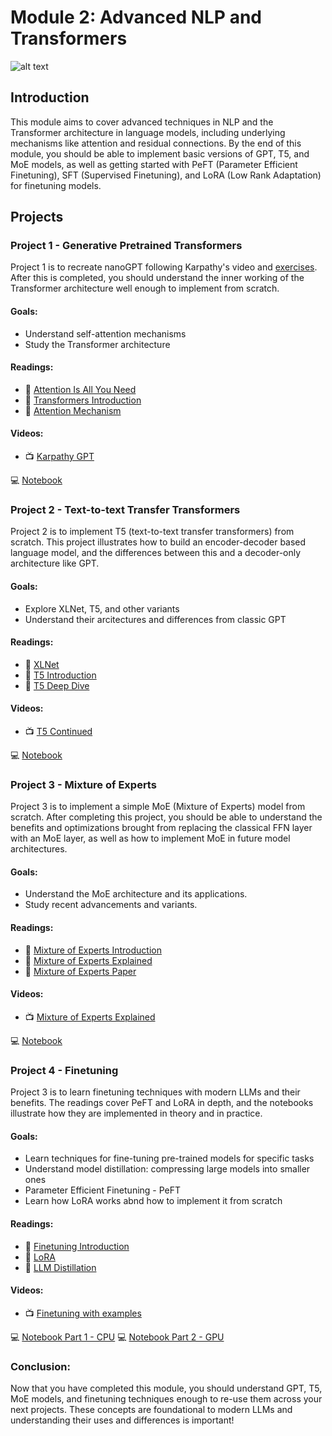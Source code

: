 # Module 2: Advanced NLP and Transformers

![alt text](/path/toimage)

## Introduction

This module aims to cover advanced techniques in NLP and the Transformer architecture in language models, including underlying mechanisms like attention and residual connections. By the end of this module, you should be able to implement basic versions of GPT, T5, and MoE models, as well as getting started with PeFT (Parameter Efficient Finetuning), SFT (Supervised Finetuning), and LoRA (Low Rank Adaptation) for finetuning models.

## Projects

### Project 1 - Generative Pretrained Transformers

Project 1 is to recreate nanoGPT following Karpathy's video and [exercises](https://github.com/karpathy/ng-video-lecture). After this is completed, you should understand the inner working of the Transformer architecture well enough to implement from scratch.

#### Goals: 

- Understand self-attention mechanisms
- Study the Transformer architecture

#### Readings:
- 📖 [Attention Is All You Need](https://arxiv.org/abs/1706.03762)
- 📖 [Transformers Introduction](https://www.turing.com/kb/brief-introduction-to-transformers-and-their-power)
- 📖 [Attention Mechanism](https://machinelearningmastery.com/the-transformer-attention-mechanism/)

#### Videos:
- 📺 [Karpathy GPT](https://www.youtube.com/watch?v=kCc8FmEb1nY)

💻 [Notebook](https://github.com/samherring99/NightwingCurriculum/blob/main/module_2_advanced_nlp_and_transformers/module_2_project_1.ipynb)

### Project 2 - Text-to-text Transfer Transformers

Project 2 is to implement T5 (text-to-text transfer transformers) from scratch. This project illustrates how to build an encoder-decoder based language model, and the differences between this and a decoder-only architecture like GPT.

#### Goals: 

- Explore XLNet, T5, and other variants
- Understand their arcitectures and differences from classic GPT

#### Readings:
- 📖 [XLNet](https://towardsdatascience.com/what-is-xlnet-and-why-it-outperforms-bert-8d8fce710335)
- 📖 [T5 Introduction](https://blog.research.google/2020/02/exploring-transfer-learning-with-t5.html)
- 📖 [T5 Deep Dive](https://cameronrwolfe.substack.com/p/t5-text-to-text-transformers-part)

#### Videos:
- 📺 [T5 Continued](https://www.youtube.com/watch?v=91iLu6OOrwk)

💻 [Notebook](https://github.com/samherring99/NightwingCurriculum/blob/main/module_2_advanced_nlp_and_transformers/module_2_project_2.ipynb)

### Project 3 - Mixture of Experts

Project 3 is to implement a simple MoE (Mixture of Experts) model from scratch. After completing this project, you should be able to understand the benefits and optimizations brought from replacing the classical FFN layer with an MoE layer, as well as how to implement MoE in future model architectures.

#### Goals: 

- Understand the MoE architecture and its applications.
- Study recent advancements and variants.

#### Readings:
- 📖 [Mixture of Experts Introduction](https://machinelearningmastery.com/mixture-of-experts/)
- 📖 [Mixture of Experts Explained](https://www.tensorops.ai/post/what-is-mixture-of-experts-llm)
- 📖 [Mixture of Experts Paper](https://arxiv.org/abs/1312.4314)

#### Videos:
- 📺 [Mixture of Experts Explained](https://www.youtube.com/watch?v=mwO6v4BlgZQ)

💻 [Notebook](https://github.com/samherring99/NightwingCurriculum/blob/main/module_2_advanced_nlp_and_transformers/module_2_project_3.ipynb)

### Project 4 - Finetuning

Project 3 is to learn finetuning techniques with modern LLMs and their benefits. The readings cover PeFT and LoRA in depth, and the notebooks illustrate how they are implemented in theory and in practice.

#### Goals: 

- Learn techniques for fine-tuning pre-trained models for specific tasks
- Understand model distillation: compressing large models into smaller ones
- Parameter Efficient Finetuning - PeFT
- Learn how LoRA works abnd how to implement it from scratch

#### Readings:
- 📖 [Finetuning Introduction](https://www.turing.com/resources/finetuning-large-language-models)
- 📖 [LoRA](https://towardsdatascience.com/understanding-lora-low-rank-adaptation-for-finetuning-large-models-936bce1a07c6)
- 📖 [LLM Distillation](https://snorkel.ai/llm-distillation-techniques-to-explode-in-importance-in-2024/)

#### Videos:
- 📺 [Finetuning with examples](https://www.youtube.com/watch?v=eC6Hd1hFvos)

💻 [Notebook Part 1 - CPU](https://github.com/samherring99/NightwingCurriculum/blob/main/module_2_advanced_nlp_and_transformers/module_2_project_4_1.ipynb)
💻 [Notebook Part 2 - GPU](https://github.com/samherring99/NightwingCurriculum/blob/main/module_2_advanced_nlp_and_transformers/module_2_project_4_2.ipynb)

### Conclusion:

Now that you have completed this module, you should understand GPT, T5, MoE models, and finetuning techniques enough to re-use them across your next projects. These concepts are foundational to modern LLMs and understanding their uses and differences is important!
